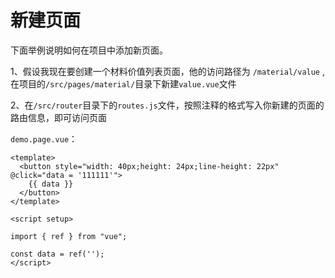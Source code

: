 # 新建页面
下面举例说明如何在项目中添加新页面。

1、假设我现在要创建一个材料价值列表页面，他的访问路径为 `/material/value` ,在项目的`/src/pages/material/`目录下新建`value.vue`文件

2、在`/src/router`目录下的`routes.js`文件，按照注释的格式写入你新建的页面的路由信息，即可访问页面


`demo.page.vue`：

```vue
<template>
  <button style="width: 40px;height: 24px;line-height: 22px" @click="data = '111111'">
    {{ data }}
  </button>
</template>

<script setup>

import { ref } from "vue";

const data = ref('');
</script>


```

